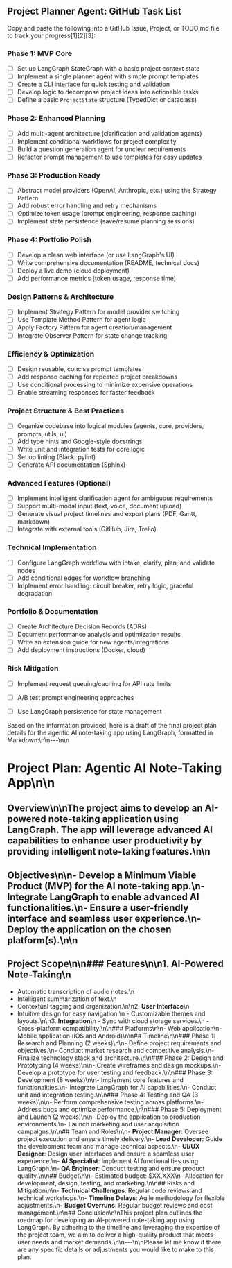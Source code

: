 ## Project Planner Agent: GitHub Task List

Copy and paste the following into a GitHub Issue, Project, or TODO.md file to track your progress[1][2][3]:

### Phase 1: MVP Core

- [ ] Set up LangGraph StateGraph with a basic project context state
- [ ] Implement a single planner agent with simple prompt templates
- [ ] Create a CLI interface for quick testing and validation
- [ ] Develop logic to decompose project ideas into actionable tasks
- [ ] Define a basic `ProjectState` structure (TypedDict or dataclass)

### Phase 2: Enhanced Planning

- [ ] Add multi-agent architecture (clarification and validation agents)
- [ ] Implement conditional workflows for project complexity
- [ ] Build a question generation agent for unclear requirements
- [ ] Refactor prompt management to use templates for easy updates

### Phase 3: Production Ready

- [ ] Abstract model providers (OpenAI, Anthropic, etc.) using the Strategy Pattern
- [ ] Add robust error handling and retry mechanisms
- [ ] Optimize token usage (prompt engineering, response caching)
- [ ] Implement state persistence (save/resume planning sessions)

### Phase 4: Portfolio Polish

- [ ] Develop a clean web interface (or use LangGraph's UI)
- [ ] Write comprehensive documentation (README, technical docs)
- [ ] Deploy a live demo (cloud deployment)
- [ ] Add performance metrics (token usage, response time)

### Design Patterns & Architecture

- [ ] Implement Strategy Pattern for model provider switching
- [ ] Use Template Method Pattern for agent logic
- [ ] Apply Factory Pattern for agent creation/management
- [ ] Integrate Observer Pattern for state change tracking

### Efficiency & Optimization

- [ ] Design reusable, concise prompt templates
- [ ] Add response caching for repeated project breakdowns
- [ ] Use conditional processing to minimize expensive operations
- [ ] Enable streaming responses for faster feedback

### Project Structure & Best Practices

- [ ] Organize codebase into logical modules (agents, core, providers, prompts, utils, ui)
- [ ] Add type hints and Google-style docstrings
- [ ] Write unit and integration tests for core logic
- [ ] Set up linting (Black, pylint)
- [ ] Generate API documentation (Sphinx)

### Advanced Features (Optional)

- [ ] Implement intelligent clarification agent for ambiguous requirements
- [ ] Support multi-modal input (text, voice, document upload)
- [ ] Generate visual project timelines and export plans (PDF, Gantt, markdown)
- [ ] Integrate with external tools (GitHub, Jira, Trello)

### Technical Implementation

- [ ] Configure LangGraph workflow with intake, clarify, plan, and validate nodes
- [ ] Add conditional edges for workflow branching
- [ ] Implement error handling: circuit breaker, retry logic, graceful degradation

### Portfolio & Documentation

- [ ] Create Architecture Decision Records (ADRs)
- [ ] Document performance analysis and optimization results
- [ ] Write an extension guide for new agents/integrations
- [ ] Add deployment instructions (Docker, cloud)

### Risk Mitigation

- [ ] Implement request queuing/caching for API rate limits
- [ ] A/B test prompt engineering approaches
- [ ] Use LangGraph persistence for state management



Based on the information provided, here is a draft of the final project plan details for the agentic AI note-taking app using LangGraph, formatted in Markdown:\n\n---\n\n
# Project Plan: Agentic AI Note-Taking App\n\n
## Overview\n\nThe project aims to develop an AI-powered note-taking application using LangGraph. The app will leverage advanced AI capabilities to enhance user productivity by providing intelligent note-taking features.\n\n
## Objectives\n\n- Develop a Minimum Viable Product (MVP) for the AI note-taking app.\n- Integrate LangGraph to enable advanced AI functionalities.\n- Ensure a user-friendly interface and seamless user experience.\n- Deploy the application on the chosen platform(s).\n\n
## Project Scope\n\n### Features\n\n1. **AI-Powered Note-Taking**\n   
- Automatic transcription of audio notes.\n   
- Intelligent summarization of text.\n 
- Contextual tagging and organization.\n\n2. 
**User Interface**\n   
- Intuitive design for easy navigation.\n   - Customizable themes and layouts.\n\n3. 
  **Integration**\n   - Sync with cloud storage services.\n   - Cross-platform compatibility.\n\n### Platforms\n\n- Web application\n- Mobile application (iOS and Android)\n\n## Timeline\n\n### Phase 1: Research and Planning (2 weeks)\n\n- Define project requirements and objectives.\n- Conduct market research and competitive analysis.\n- Finalize technology stack and architecture.\n\n### Phase 2: Design and Prototyping (4 weeks)\n\n- Create wireframes and design mockups.\n- Develop a prototype for user testing and feedback.\n\n### Phase 3: Development (8 weeks)\n\n- Implement core features and functionalities.\n- Integrate LangGraph for AI capabilities.\n- Conduct unit and integration testing.\n\n### Phase 4: Testing and QA (3 weeks)\n\n- Perform comprehensive testing across platforms.\n- Address bugs and optimize performance.\n\n### Phase 5: Deployment and Launch (2 weeks)\n\n- Deploy the application to production environments.\n- Launch marketing and user acquisition campaigns.\n\n## Team and Roles\n\n- **Project Manager**: Oversee project execution and ensure timely delivery.\n- 
  **Lead Developer**: Guide the development team and manage technical aspects.\n-
  **UI/UX Designer**: Design user interfaces and ensure a seamless user experience.\n- 
  **AI Specialist**: Implement AI functionalities using LangGraph.\n- 
  **QA Engineer**: Conduct testing and ensure product quality.\n\n## Budget\n\n- Estimated budget: $XX,XXX\n- Allocation for development, design, testing, and marketing.\n\n## Risks and Mitigation\n\n- **Technical Challenges**: Regular code reviews and technical workshops.\n- **Timeline Delays**: Agile methodology for flexible adjustments.\n- **Budget Overruns**: Regular budget reviews and cost management.\n\n## Conclusion\n\nThis project plan outlines the roadmap for developing an AI-powered note-taking app using LangGraph. By adhering to the timeline and leveraging the expertise of the project team, we aim to deliver a high-quality product that meets user needs and market demands.\n\n---\n\nPlease let me know if there are any specific details or adjustments you would like to make to this plan.